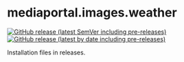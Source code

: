 # mediaportal.images.weather

[![GitHub release (latest SemVer including pre-releases)](https://img.shields.io/github/v/release/andrewjswan/mediaportal.images.weather?include_prereleases)](https://github.com/andrewjswan/mediaportal.images.weather/releases)
[![GitHub release (latest by date including pre-releases)](https://img.shields.io/github/downloads-pre/andrewjswan/mediaportal.images.weather/latest/total?label=release@downloads)](https://github.com/andrewjswan/mediaportal.images.weather/releases)

Installation files in releases.
